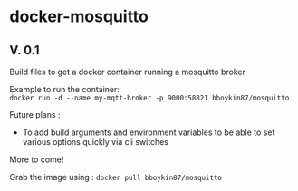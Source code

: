 # docker-mosquitto

## V. 0.1
Build files to get a docker container running a mosquitto broker

Example to run the container:  
`docker run -d --name my-mqtt-broker -p 9000:58821 bboykin87/mosquitto`

Future plans :  

* To add build arguments and environment variables to be able to set various options quickly via cli switches

More to come!

Grab the image using :
`docker pull bboykin87/mosquitto`
